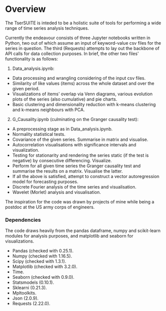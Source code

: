 # Overview
The TserSUITE is inteded to be a holistic suite of tools for performing a wide range of time series analysis techniques.

Currently the endeavour consists of three Jupyter notebooks written in Python, two out of which assume an input of keyword-value 
csv files for the series in question. The third (Requests) attempts to lay out the backbone of API calls for data collection purposes.
In brief, the other two files' functionality is as follows:

1. Data_analysis.ipynb: 
* Data processing and wrangling considering of the input csv files. 
* Similarity of like values (items) across the whole
dataset and over the given period. 
* Visualizations of items' overlap via Venn diagrams, various evolution plots of the series (also cumulative) and pie charts. 
* Basic clustering and dimensionality reduction with k-means clustering and k-means neighbours with PCA.

2. G_Causality.ipynb (culminating on the Granger causality test): 
* A preprocessing stage as in Data_analysis.ipynb.
* Normality statistical tests.
* Covariance of the given series. Summarise in matrix and visualise.
* Autocorrelation visualisations with significance intervals and visualization.
* Testing for stationarity and rendering the series static (if the test is negative) by consecutive differencing. Visualize.
* Perform for all given time series the Granger causality test and summarise the results on a matrix. Visualise the latter.
* If all the above is satisfied, attempt to construct a vector autoregression model for forecasting purposes.
* Discrete Fourier analysis of the time series and visualisation.
* Wavelet (Morlet) analysis and visualisation.

The inspiration for the code was drawn by projects of mine while being a postdoc at the US army corps of engineers.

### Dependencies
The code draws heavily from the pandas dataframe, numpy and scikit-learn modules for analysis purposes, 
and matplotlib and seaborn for visualizations.
* Pandas (checked with 0.25.1).
* Numpy (checked with 1.16.5).
* Scipy (checked with 1.3.1).
* Matplotlib (checked with 3.2.0).
* Time.
* Seaborn (checked with 0.9.0).
* Statsmodels (0.10.1).
* Sklearni (0.21.3).
* Mpltoolkits.
* Json (2.0.9).
* Requests (2.22.0).
